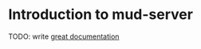 # Introduction to mud-server

TODO: write [great documentation](http://jacobian.org/writing/what-to-write/)
